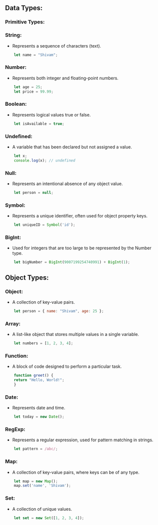 ## Data Types:

### Primitive Types:

### String: 
- Represents a sequence of characters (text).

```javascript
    let name = "Shivam";
```

### Number: 
- Represents both integer and floating-point numbers.

```javascript
    let age = 25;
    let price = 99.99;
```

### Boolean: 
- Represents logical values true or false.

```javascript
    let isAvailable = true;
```

### Undefined: 
- A variable that has been declared but not assigned a value.

```javascript
    let x;
    console.log(x); // undefined
```

### Null: 
- Represents an intentional absence of any object value.

```javascript
    let person = null;
```

### Symbol: 
- Represents a unique identifier, often used for object property keys.

```javascript
    let uniqueID = Symbol('id');
```

### BigInt: 
- Used for integers that are too large to be represented by the Number type.

```javascript
    let bigNumber = BigInt(9007199254740991) + BigInt(1);
```


## Object Types:

### Object: 
- A collection of key-value pairs.
  
```javascript
    let person = { name: "Shivam", age: 25 };
```

### Array: 
- A list-like object that stores multiple values in a single variable.

```javascript
    let numbers = [1, 2, 3, 4];
```

### Function: 
- A block of code designed to perform a particular task.

```javascript
    function greet() {
    return "Hello, World!";
    }
```

### Date: 
- Represents date and time.

```javascript
    let today = new Date();
```

### RegExp: 
- Represents a regular expression, used for pattern matching in strings.

```javascript
    let pattern = /abc/;
```

### Map: 
- A collection of key-value pairs, where keys can be of any type.

```javascript
    let map = new Map();
    map.set('name', 'Shivam');
```

### Set: 
- A collection of unique values.

```javascript
    let set = new Set([1, 2, 3, 4]);
```

